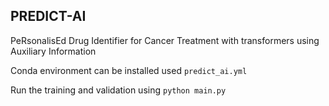 ## PREDICT-AI 

PeRsonalisEd Drug Identifier for Cancer Treatment with transformers using Auxiliary Information

Conda environment can be installed used `predict_ai.yml`

Run the training and validation using `python main.py`
